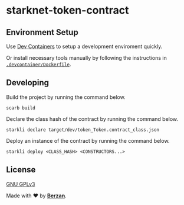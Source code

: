 # starknet-token-contract

## Environment Setup

Use [Dev Containers](https://code.visualstudio.com/docs/devcontainers/create-dev-container) to setup a development enviroment quickly.

Or install necessary tools manually by following the instructions in [`.devcontainer/Dockerfile`](/.devcontainer/Dockerfile).


## Developing

Build the project by running the command below.

```shell
scarb build
```

Declare the class hash of the contract by running the command below.

```shell
starkli declare target/dev/token_Token.contract_class.json
```

Deploy an instance of the contract by running the command below.

```shell
starkli deploy <CLASS_HASH> <CONSTRUCTORS...>
```

## License

[GNU GPLv3](https://choosealicense.com/licenses/gpl-3.0/)

Made with ❤️ by [**Berzan**](https://berzan.org).